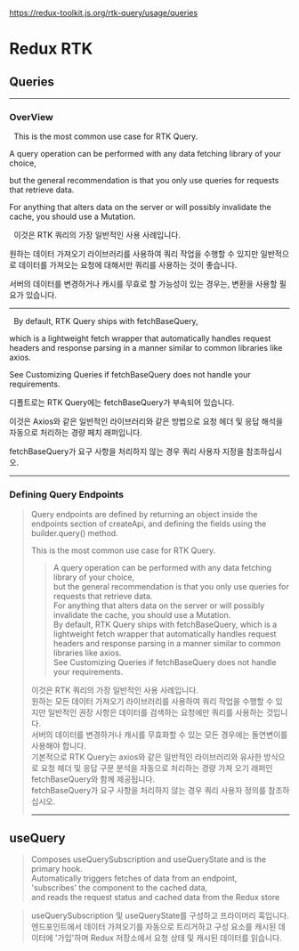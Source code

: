 <https://redux-toolkit.js.org/rtk-query/usage/queries>

# Redux RTK

## Queries

---

### OverView

&nbsp; This is the most common use case for RTK Query.

A query operation can be performed with any data fetching library of your choice,

but the general recommendation is that you only use queries for requests that retrieve data.

For anything that alters data on the server or will possibly invalidate the cache, you should use a Mutation.

&nbsp; 이것은 RTK 쿼리의 가장 일반적인 사용 사례입니다.

원하는 데이터 가져오기 라이브러리를 사용하여 쿼리 작업을 수행할 수 있지만 일반적으로 데이터를 가져오는 요청에 대해서만 쿼리를 사용하는 것이 좋습니다.

서버의 데이터를 변경하거나 캐시를 무효로 할 가능성이 있는 경우는, 변환을 사용할 필요가 있습니다.

---

&nbsp; By default, RTK Query ships with fetchBaseQuery,

which is a lightweight fetch wrapper that automatically handles request headers and response parsing in a manner similar to common libraries like axios.

See Customizing Queries if fetchBaseQuery does not handle your requirements.

디폴트로는 RTK Query에는 fetchBaseQuery가 부속되어 있습니다.

이것은 Axios와 같은 일반적인 라이브러리와 같은 방법으로 요청 헤더 및 응답 해석을 자동으로 처리하는 경량 페치 래퍼입니다.

fetchBaseQuery가 요구 사항을 처리하지 않는 경우 쿼리 사용자 지정을 참조하십시오.

---

### Defining Query Endpoints​

> Query endpoints are defined by returning an object inside the endpoints section of createApi,
> and defining the fields using the builder.query() method.
>
> This is the most common use case for RTK Query.
>
> > A query operation can be performed with any data fetching library of your choice,  
> > but the general recommendation is that you only use queries for requests that retrieve data.  
> > For anything that alters data on the server or will possibly invalidate the cache, you should use a Mutation.  
> > By default, RTK Query ships with fetchBaseQuery, which is a lightweight fetch wrapper that automatically handles request headers and response parsing in a manner similar to common libraries like axios.  
> > See Customizing Queries if fetchBaseQuery does not handle your requirements.
>
> 이것은 RTK 쿼리의 가장 일반적인 사용 사례입니다.  
> 원하는 모든 데이터 가져오기 라이브러리를 사용하여 쿼리 작업을 수행할 수 있지만 일반적인 권장 사항은 데이터를 검색하는 요청에만 쿼리를 사용하는 것입니다.  
> 서버의 데이터를 변경하거나 캐시를 무효화할 수 있는 모든 경우에는 돌연변이를 사용해야 합니다.  
> 기본적으로 RTK Query는 axios와 같은 일반적인 라이브러리와 유사한 방식으로 요청
> 헤더 및 응답 구문 분석을 자동으로 처리하는 경량 가져 오기 래퍼인 fetchBaseQuery와 함께 제공됩니다.  
> fetchBaseQuery가 요구 사항을 처리하지 않는 경우 쿼리 사용자 정의를 참조하십시오.
>
> ---

## useQuery

> Composes useQuerySubscription and useQueryState and is the primary hook.  
> Automatically triggers fetches of data from an endpoint,  
> 'subscribes' the component to the cached data,  
> and reads the request status and cached data from the Redux store

> useQuerySubscription 및 useQueryState를 구성하고 프라이머리 훅입니다.  
> 엔드포인트에서 데이터 가져오기를 자동으로 트리거하고 구성 요소를 캐시된 데이터에 '가입'하며 Redux 저장소에서 요청 상태 및 캐시된 데이터를 읽습니다.
